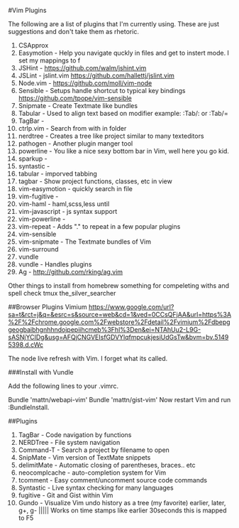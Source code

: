 #Vim Plugins

The following are a list of plugins that I'm currently using. These are just suggestions and don't take them as rhetoric.
1. CSApprox
1. Easymotion - Help you navigate quckly in files and get to instert mode. I set my mappings to <leader><leader>f
1. JSHint - https://github.com/walm/jshint.vim
1. JSLint - jslint.vim https://github.com/hallettj/jslint.vim
1. Node.vim - https://github.com/moll/vim-node
1. Sensible - Setups handle shortcut to typical key bindings https://github.com/tpope/vim-sensible
1. Snipmate - Create Textmate like bundles
1. Tabular - Used to align text based on modifier example: :Tab/: or :Tab/=
1. TagBar - 
1. ctrlp.vim - Search from with in folder
1. nerdtree - Creates a tree like project similar to many texteditors
1. pathogen - Another plugin manger tool
1. powerline - You like a nice sexy bottom bar in Vim, well here you go kid.
1. sparkup - 
1. syntastic - 
1. tabular - imporved tabbing
1. tagbar - Show project functions, classes, etc in view
1. vim-easymotion - quickly search in file
1. vim-fugitive - 
1. vim-haml - haml,scss,less until
1. vim-javascript - js syntax support
1. vim-powerline - 
1. vim-repeat - Adds "." to repeat in a few popular plugins
1. vim-sensible
1. vim-snipmate - The Textmate bundles of Vim
1. vim-surround
1. vundle
1. vundle - Handles plugins
1. Ag - http://github.com/rking/ag.vim


Other things to install from homebrew
something for compeleting withs and spell check
tmux
the_silver_searcher



##Browser Plugins
Vimium
https://www.google.com/url?sa=t&rct=j&q=&esrc=s&source=web&cd=1&ved=0CCsQFjAA&url=https%3A%2F%2Fchrome.google.com%2Fwebstore%2Fdetail%2Fvimium%2Fdbepggeogbaibhgnhhndojpepiihcmeb%3Fhl%3Den&ei=NTAhUu2-L9G-sASNjYCIDg&usg=AFQjCNGVEIsfGDVYlqfmpcukjesiUdGsTw&bvm=bv.51495398,d.cWc

The node live refresh with Vim. I forget what its called.


###Install with Vundle

Add the following lines to your .vimrc.

Bundle 'mattn/webapi-vim'
Bundle 'mattn/gist-vim'
Now restart Vim and run :BundleInstall.

##Plugins

1. TagBar - Code navigation by functions
1. NERDTree - File system navigation
1. Command-T - Search a project by filename to open
1. SnipMate - Vim version of TextMate snippets
1. delimitMate - Automatic closing of parentheses, braces.. etc
1. neocomplcache - auto-completion system for Vim
1. tcomment - Easy comment/uncomment source code commands
1. Syntastic - Live syntax checking for many languages
1. fugitive - Git and Gist within Vim
1. Gundo - Visualize Vim undo history as a tree (my favorite) earlier, later, g+, g-  ||||| Works on time stamps like earlier 30seconds this is mapped to F5

